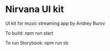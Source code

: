 # Nirvana UI kit

UI kit for music streaming app by Andrey Burov

To build: npm run start

To run Storybook: npm run sb
